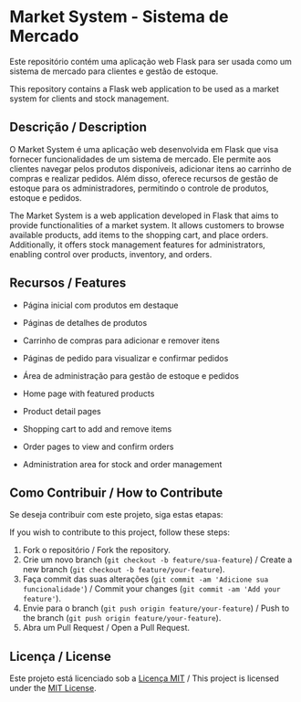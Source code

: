 # Market System - Sistema de Mercado

Este repositório contém uma aplicação web Flask para ser usada como um sistema de mercado para clientes e gestão de estoque.

This repository contains a Flask web application to be used as a market system for clients and stock management.

## Descrição / Description

O Market System é uma aplicação web desenvolvida em Flask que visa fornecer funcionalidades de um sistema de mercado. Ele permite aos clientes navegar pelos produtos disponíveis, adicionar itens ao carrinho de compras e realizar pedidos. Além disso, oferece recursos de gestão de estoque para os administradores, permitindo o controle de produtos, estoque e pedidos.

The Market System is a web application developed in Flask that aims to provide functionalities of a market system. It allows customers to browse available products, add items to the shopping cart, and place orders. Additionally, it offers stock management features for administrators, enabling control over products, inventory, and orders.

## Recursos / Features

- Página inicial com produtos em destaque
- Páginas de detalhes de produtos
- Carrinho de compras para adicionar e remover itens
- Páginas de pedido para visualizar e confirmar pedidos
- Área de administração para gestão de estoque e pedidos

- Home page with featured products
- Product detail pages
- Shopping cart to add and remove items
- Order pages to view and confirm orders
- Administration area for stock and order management

## Como Contribuir / How to Contribute

Se deseja contribuir com este projeto, siga estas etapas:

If you wish to contribute to this project, follow these steps:

1. Fork o repositório / Fork the repository.
2. Crie um novo branch (`git checkout -b feature/sua-feature`) / Create a new branch (`git checkout -b feature/your-feature`).
3. Faça commit das suas alterações (`git commit -am 'Adicione sua funcionalidade'`) / Commit your changes (`git commit -am 'Add your feature'`).
4. Envie para o branch (`git push origin feature/your-feature`) / Push to the branch (`git push origin feature/your-feature`).
5. Abra um Pull Request / Open a Pull Request.

## Licença / License

Este projeto está licenciado sob a [Licença MIT](LICENSE) / This project is licensed under the [MIT License](LICENSE).
